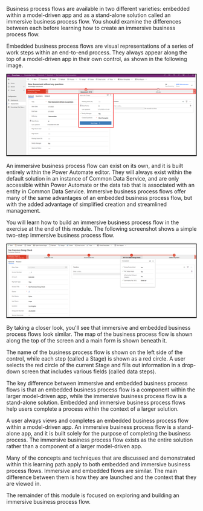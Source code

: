 Business process flows are available in two different varieties:
embedded within a model-driven app and as a stand-alone solution called
an immersive business process flow. You should examine the differences
between each before learning how to create an immersive business process
flow.

Embedded business process flows are visual representations of a series
of work steps within an end-to-end process. They always appear along the
top of a model-driven app in their own control, as shown in the following image.

![Embedded business process flow with Stage displayed](../media/1-embedded-business-process-flow-stage-displayed.png)

An immersive business process flow can exist on its own, and it is built entirely
within the Power Automate editor. They will always exist within the default
solution in an instance of Common Data Service, and are only accessible
within Power Automate or the data tab that is associated with an entity in
Common Data Service. Immersive business process flows offer many of the
same advantages of an embedded business process flow, but with the added
advantage of simplified creation and streamlined management.

You will learn how to build an immersive business process flow in the
exercise at the end of this module. The following screenshot shows a simple
two-step immersive business process flow.

![Immersive business process flow two-step example](../media/2-immersive-business-process-flow-stage-displayed.png)

By taking a closer look, you'll see that immersive and embedded business
process flows look similar. The map of the business process flow
is shown along the top of the screen and a main form is shown beneath it.

The name of the business process flow is shown on the left side of the 
control, while each step (called a Stage) is shown as a red circle. A user
selects the red circle of the current Stage and fills out information in
a drop-down screen that includes various fields (called data steps).

The key difference between immersive and embedded business process flows
is that an embedded business process flow is a component within the larger
model-driven app, while the immersive business process flow is a
stand-alone solution. Embedded and immersive business process flows
help users complete a process within the context of a larger solution. 

A user always views and completes an embedded business process flow within
a model-driven app. An immersive business process flow is a stand-alone
app, and it is built solely for the purpose of completing the business
process. The immersive business process flow exists as the entire solution
rather than a component of a larger model-driven app.

Many of the concepts and techniques
that are discussed and demonstrated within this learning path apply to both
embedded and immersive business process flows. Immersive and embedded
flows are similar. The main difference between them is how they are
launched and the context that they are viewed in.

The remainder of this module is focused on exploring and building an 
immersive business process flow. 
